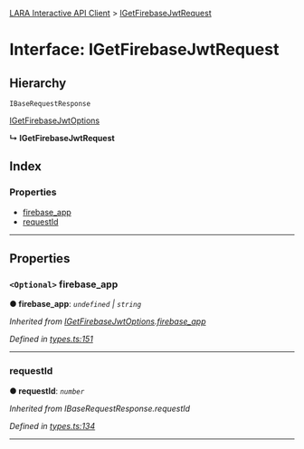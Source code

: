 [LARA Interactive API Client](../README.md) > [IGetFirebaseJwtRequest](../interfaces/igetfirebasejwtrequest.md)

# Interface: IGetFirebaseJwtRequest

## Hierarchy

 `IBaseRequestResponse`

 [IGetFirebaseJwtOptions](igetfirebasejwtoptions.md)

**↳ IGetFirebaseJwtRequest**

## Index

### Properties

* [firebase_app](igetfirebasejwtrequest.md#firebase_app)
* [requestId](igetfirebasejwtrequest.md#requestid)

---

## Properties

<a id="firebase_app"></a>

### `<Optional>` firebase_app

**● firebase_app**: *`undefined` \| `string`*

*Inherited from [IGetFirebaseJwtOptions](igetfirebasejwtoptions.md).[firebase_app](igetfirebasejwtoptions.md#firebase_app)*

*Defined in [types.ts:151](../../../lara-typescript/src/interactive-api-client/types.ts#L151)*

___
<a id="requestid"></a>

###  requestId

**● requestId**: *`number`*

*Inherited from IBaseRequestResponse.requestId*

*Defined in [types.ts:134](../../../lara-typescript/src/interactive-api-client/types.ts#L134)*

___

